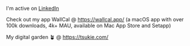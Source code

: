 I'm active on [LinkedIn](https://www.linkedin.com/in/minhnh94/)

Check out my app WallCal @ https://wallcal.app/ (a macOS app with over 100k downloads, 4k+ MAU, available on Mac App Store and Setapp)

My digital garden 🪴 @ https://tsukie.com/
